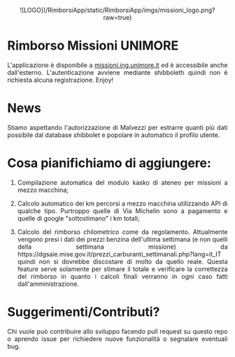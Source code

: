 <p align="center"> ![LOGO](/RimborsiApp/static/RimborsiApp/imgs/missioni_logo.png?raw=true) </p>

# Rimborso Missioni UNIMORE

<p align="justify">L'applicazione è disponibile a <a href="https://missione.ing.unimore.it">missioni.ing.unimore.it</a> ed è accessibile anche dall'esterno. L'autenticazione avviene mediante shibboleth quindi non è richiesta alcuna registrazione. Enjoy!</p>

# News

<p align="justify">Stiamo aspettando l'autorizzazione di Malvezzi per estrarre quanti più dati possibile dal database shibbolet e popolare in automatico il profilo utente.</p>

# Cosa pianifichiamo di aggiungere:

1. <p align="justify">Compilazione automatica del modulo kasko di ateneo per missioni a mezzo macchina;</p>
1. <p align="justify">Calcolo automatico dei km percorsi a mezzo macchina utilizzando API di qualche tipo. Purtroppo quelle di Via Michelin sono a pagamento e quelle di google "sottostimano" i km totali;</p>
1. <p align="justify">Calcolo del rimborso chilometrico come da regolamento. Attualmente vengono presi i dati dei prezzi benzina dell'ultima settimana (e non quelli della settimana missione) da https://dgsaie.mise.gov.it/prezzi_carburanti_settimanali.php?lang=it_IT quindi non si dovrebbe discostare di molto da quello reale. Questa feature serve solamente per stimare il totale e verificare la correttezza del rimborso in quanto i calcoli finali verranno in ogni caso fatti dall'amministrazione.</p>

# Suggerimenti/Contributi?

<p align="justify">Chi vuole può contribuire allo sviluppo facendo pull request su questo repo o aprendo issue per richiedere nuove funzionalità o segnalare eventuali bug.</p>

